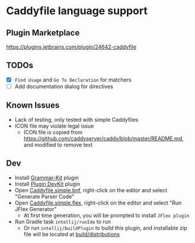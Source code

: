 # Caddyfile language support

## Plugin Marketplace

https://plugins.jetbrains.com/plugin/24642-caddyfile

## TODOs
- [x] `Find Usage` and `Go To Declaration` for matchers
- [ ] Add documentation dialog for directives

## Known Issues

- Lack of testing, only tested with simple Caddyfiles
- ICON file may violate legal issue
    - ICON file is copied from https://github.com/caddyserver/caddy/blob/master/README.md, and modified to remove text

## Dev

- Install [Grammar-Kit](https://plugins.jetbrains.com/plugin/6606-grammar-kit) plugin
- Install [Plugin DevKit](https://plugins.jetbrains.com/plugin/22851-plugin-devkit) plugin
- Open [Caddyfile.simple.bnf](src/main/kotlin/cc/allape/caddyfile/Caddyfile.simple.bnf),
  right-click on the editor and select "Generate Parser Code"
- Open [Caddyfile.simple.flex](src/main/kotlin/cc/allape/caddyfile/Caddyfile.simple.flex),
  right-click on the editor and select "Run JFlex Generator"
    - At first time generation, you will be prompted to install `JFlex plugin`
- Run Gradle task `intellij/runIde` to run
    - Or run `intellij/buildPlugin` to build this plugin, and installable zip file will be located
      at [build/distributions](build/distributions)
